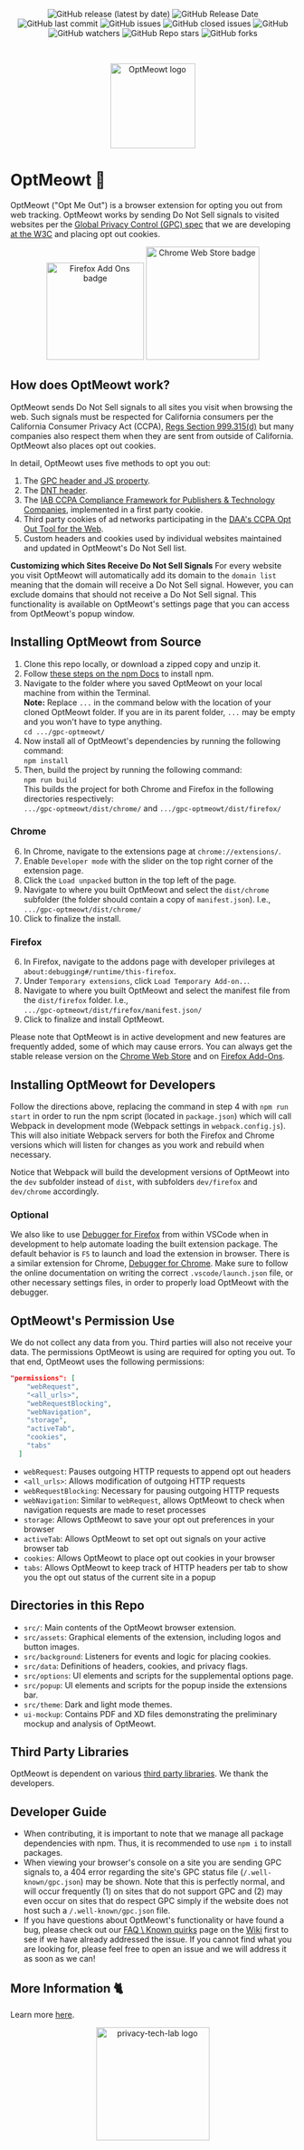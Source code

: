 <p align="center">
  <img alt="GitHub release (latest by date)" src="https://img.shields.io/github/v/release/privacy-tech-lab/gpc-optmeowt">
  <img alt="GitHub Release Date" src="https://img.shields.io/github/release-date/privacy-tech-lab/gpc-optmeowt">
  <img alt="GitHub last commit" src="https://img.shields.io/github/last-commit/privacy-tech-lab/gpc-optmeowt">
  <img alt="GitHub issues" src="https://img.shields.io/github/issues-raw/privacy-tech-lab/gpc-optmeowt">
  <img alt="GitHub closed issues" src="https://img.shields.io/github/issues-closed-raw/privacy-tech-lab/gpc-optmeowt">
  <img alt="GitHub" src="https://img.shields.io/github/license/privacy-tech-lab/gpc-optmeowt">
  <img alt="GitHub watchers" src="https://img.shields.io/github/watchers/privacy-tech-lab/gpc-optmeowt?style=social">
  <img alt="GitHub Repo stars" src="https://img.shields.io/github/stars/privacy-tech-lab/gpc-optmeowt?style=social">
  <img alt="GitHub forks" src="https://img.shields.io/github/forks/privacy-tech-lab/gpc-optmeowt?style=social">
</p>
  
<br>

<p align="center">
  <a href="https://www.privacytechlab.org/optmeowt/"><img src="https://github.com/privacy-tech-lab/gpc-optmeowt/blob/issue-19/src/assets/cat-w-text/optmeow-logo-circle.png" width="150px" height="150px" alt="OptMeowt logo"></a>
</p>

# OptMeowt 🐾

OptMeowt ("Opt Me Out") is a browser extension for opting you out from web tracking. OptMeowt works by sending Do Not Sell signals to visited websites per the [Global Privacy Control (GPC) spec](https://globalprivacycontrol.github.io/gpc-spec/) that we are developing [at the W3C](https://github.com/privacycg/proposals/issues/10) and placing opt out cookies.

<p align="center">
  <a href="https://addons.mozilla.org/en-US/firefox/addon/optmeowt/"><img src="https://github.com/privacy-tech-lab/optmeowt/blob/main/firefox-add-ons-badge.png" width="172px" alt="Firefox Add Ons badge"></a>
  <a href="https://chrome.google.com/webstore/detail/optmeowt/hdbnkdbhglahihjdbodmfefogcjbpgbo"><img src="https://github.com/privacy-tech-lab/gpc-optmeowt/blob/main/chrome-web-store-badge.png" width="200px" alt="Chrome Web Store badge"></a>
<p>

## How does OptMeowt work?

OptMeowt sends Do Not Sell signals to all sites you visit when browsing the web. Such signals must be respected for California consumers per the California Consumer Privacy Act (CCPA), [Regs Section 999.315(d)](https://oag.ca.gov/sites/all/files/agweb/pdfs/privacy/oal-sub-final-text-of-regs.pdf) but many companies also respect them when they are sent from outside of California. OptMeowt also places opt out cookies.

In detail, OptMeowt uses five methods to opt you out:

1. The [GPC header and JS property](https://globalprivacycontrol.github.io/gpc-spec/).
2. The [DNT header](https://www.w3.org/TR/tracking-dnt/).
3. The [IAB CCPA Compliance Framework for Publishers & Technology Companies](https://iabtechlab.com/standards/ccpa/), implemented in a first party cookie.
4. Third party cookies of ad networks participating in the [DAA's CCPA Opt Out Tool for the Web](https://digitaladvertisingalliance.org/integrate-webchoices-ccpa).
5. Custom headers and cookies used by individual websites maintained and updated in OptMeowt's Do Not Sell list.

**Customizing which Sites Receive Do Not Sell Signals**
For every website you visit OptMeowt will automatically add its domain to the `domain list` meaning that the domain will receive a Do Not Sell signal. However, you can exclude domains that should not receive a Do Not Sell signal. This functionality is available on OptMeowt's settings page that you can access from OptMeowt's popup window.

## Installing OptMeowt from Source

1. Clone this repo locally, or download a zipped copy and unzip it.
2. Follow [these steps on the npm Docs](https://docs.npmjs.com/downloading-and-installing-node-js-and-npm) to install npm.
3. Navigate to the folder where you saved OptMeowt on your local machine from within the Terminal. \
  **Note:** Replace `...` in the command below with the location of your cloned OptMeowt folder. If you are in its parent folder, `...` may be empty and you won't have to type anything. \
  `cd .../gpc-optmeowt/`
4. Now install all of OptMeowt's dependencies by running the following command:\
   `npm install`
5. Then, build the project by running the following command:\
   `npm run build`\
   This builds the project for both Chrome and Firefox in the following directories respectively:\
  `.../gpc-optmeowt/dist/chrome/` and `.../gpc-optmeowt/dist/firefox/`

### Chrome

6. In Chrome, navigate to the extensions page at `chrome://extensions/`.
7. Enable `Developer mode` with the slider on the top right corner of the extension page.
8. Click the `Load unpacked` button in the top left of the page.
9. Navigate to where you built OptMeowt and select the `dist/chrome` subfolder (the folder should contain a copy of `manifest.json`). I.e.,\
  `.../gpc-optmeowt/dist/chrome/`
10. Click to finalize the install.

### Firefox

6. In Firefox, navigate to the addons page with developer privileges at `about:debugging#/runtime/this-firefox`.
7. Under `Temporary extensions`, click `Load Temporary Add-on..`.
8. Navigate to where you built OptMeowt and select the manifest file from the `dist/firefox` folder. I.e.,\
  `.../gpc-optmeowt/dist/firefox/manifest.json/`
9. Click to finalize and install OptMeowt.

Please note that OptMeowt is in active development and new features are frequently added, some of which may cause errors. You can always get the stable release version on the [Chrome Web Store](https://chrome.google.com/webstore/detail/optmeowt/hdbnkdbhglahihjdbodmfefogcjbpgbo) and on [Firefox Add-Ons](https://addons.mozilla.org/en-US/firefox/addon/optmeowt/).

## Installing OptMeowt for Developers

Follow the directions above, replacing the command in step 4 with `npm run start` in order to run the npm script (located in `package.json`) which will call Webpack in development mode (Webpack settings in `webpack.config.js`). This will also initiate Webpack servers for both the Firefox and Chrome versions which will listen for changes as you work and rebuild when necessary.

Notice that Webpack will build the development versions of OptMeowt into the `dev` subfolder instead of `dist`, with subfolders `dev/firefox` and `dev/chrome` accordingly.

### Optional

We also like to use [Debugger for Firefox](https://marketplace.visualstudio.com/items?itemName=firefox-devtools.vscode-firefox-debug) from within VSCode when in development to help automate loading the built extension package. The default behavior is `F5` to launch and load the extension in browser. There is a similar extension for Chrome, [Debugger for Chrome](https://marketplace.visualstudio.com/items?itemName=msjsdiag.debugger-for-chrome). Make sure to follow the online documentation on writing the correct `.vscode/launch.json` file, or other necessary settings files, in order to properly load OptMeowt with the debugger.

## OptMeowt's Permission Use

We do not collect any data from you. Third parties will also not receive your data. The permissions OptMeowt is using are required for opting you out. To that end, OptMeowt uses the following permissions:

```json
"permissions": [
    "webRequest",
    "<all_urls>",
    "webRequestBlocking",
    "webNavigation",
    "storage",
    "activeTab",
    "cookies",
    "tabs"
  ]
```

- `webRequest`: Pauses outgoing HTTP requests to append opt out headers
- `<all_urls>`: Allows modification of outgoing HTTP requests
- `webRequestBlocking`: Necessary for pausing outgoing HTTP requests
- `webNavigation`: Similar to `webRequest`, allows OptMeowt to check when navigation requests are made to reset processes
- `storage`: Allows OptMeowt to save your opt out preferences in your browser
- `activeTab`: Allows OptMeowt to set opt out signals on your active browser tab
- `cookies`: Allows OptMeowt to place opt out cookies in your browser
- `tabs`: Allows OptMeowt to keep track of HTTP headers per tab to show you the opt out status of the current site in a popup

## Directories in this Repo

- `src/`: Main contents of the OptMeowt browser extension.
- `src/assets`: Graphical elements of the extension, including logos and button images.
- `src/background`: Listeners for events and logic for placing cookies.
- `src/data`: Definitions of headers, cookies, and privacy flags.
- `src/options`: UI elements and scripts for the supplemental options page.
- `src/popup`: UI elements and scripts for the popup inside the extensions bar.
- `src/theme`: Dark and light mode themes.
- `ui-mockup`: Contains PDF and XD files demonstrating the preliminary mockup and analysis of OptMeowt.

## Third Party Libraries

OptMeowt is dependent on various [third party libraries](https://github.com/privacy-tech-lab/gpc-optmeowt/blob/main/package.json). We thank the developers.

## Developer Guide

- When contributing, it is important to note that we manage all package dependencies with npm. Thus, it is recommended to use `npm i` to install packages.
- When viewing your browser's console on a site you are sending GPC signals to, a 404 error regarding the site's GPC status file (`/.well-known/gpc.json`) may be shown. Note that this is perfectly normal, and will occur frequently (1) on sites that do not support GPC and (2) may even occur on sites that do respect GPC simply if the website does not host such a `/.well-known/gpc.json` file.
- If you have questions about OptMeowt's functionality or have found a bug, please check out our [FAQ \ Known quirks](https://github.com/privacy-tech-lab/gpc-optmeowt/wiki/FAQ-%5C-Known-quirks) page on the [Wiki](https://github.com/privacy-tech-lab/gpc-optmeowt/wiki) first to see if we have already addressed the issue. If you cannot find what you are looking for, please feel free to open an issue and we will address it as soon as we can!

## More Information 🐈

Learn more [here](https://privacytechlab.org/optmeowt).

<p align="center">
  <a href="https://www.privacytechlab.org/"><img src="https://github.com/privacy-tech-lab/gpc-optmeowt/blob/main/plt_logo.png" width="200px" height="200px" alt="privacy-tech-lab logo"></a>
<p>
